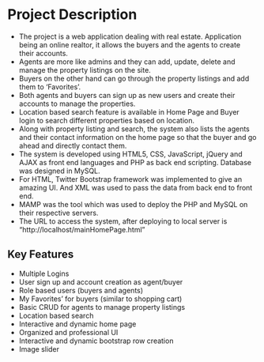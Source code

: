 Project Description
======================
- The project is a web application dealing with real estate. Application being an online realtor, it allows the buyers and the agents to create their accounts. 
- Agents are more like admins and they can add, update, delete and manage the property listings on the site. 
- Buyers on the other hand can go through the property listings and add them to ‘Favorites’. 
- Both agents and buyers can sign up as new users and create their accounts to manage the properties. 
- Location based search feature is available in Home Page and Buyer login to search different properties based on location. 
- Along with property listing and search, the system also lists the agents and their contact information on the home page so that the buyer and go ahead and directly contact them. 
- The system is developed using HTML5, CSS, JavaScript, jQuery and AJAX as front end languages and PHP as back end scripting. Database was designed in MySQL. 
- For HTML, Twitter Bootstrap framework was implemented to give an amazing UI. And XML was used to pass the data from back end to front end.
- MAMP was the tool which was used to deploy the PHP and MySQL on their respective servers.
- The URL to access the system, after deploying to local server is “http://localhost/mainHomePage.html”

Key Features
-----------------------
- Multiple Logins 
- User sign up and account creation as agent/buyer 
- Role based users (buyers and agents) 
- My Favorites’ for buyers (similar to shopping cart) 
- Basic CRUD for agents to manage property listings 
- Location based search 
- Interactive and dynamic home page 
- Organized and professional UI 
- Interactive and dynamic bootstrap row creation 
- Image slider 

